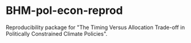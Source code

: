 # BHM-pol-econ-reprod
Reproducibility package for "The Timing Versus Allocation Trade-off in Politically Constrained Climate Policies".
